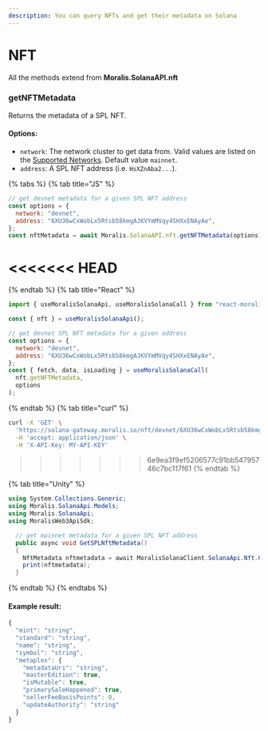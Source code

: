 ```yaml
---
description: You can query NFTs and get their metadata on Solana
---
```


# NFT

All the methods extend from **Moralis.SolanaAPI.nft**

### getNFTMetadata

Returns the metadata of a SPL NFT.

#### Options:

- `network`: The network cluster to get data from. Valid values are listed on the [Supported Networks](supported-networks.md). Default value `mainnet`.
- `address`: A SPL NFT address (i.e. `HsXZnAba2...`).

{% tabs %}
{% tab title="JS" %}

```javascript
// get devnet metadata for a given SPL NFT address
const options = {
  network: "devnet",
  address: "6XU36wCxWobLx5Rtsb58kmgAJKVYmMVqy4SHXxENAyAe",
};
const nftMetadata = await Moralis.SolanaAPI.nft.getNFTMetadata(options);
```

<<<<<<< HEAD
=======
{% endtab %}
{% tab title="React" %}

```javascript
import { useMoralisSolanaApi, useMoralisSolanaCall } from "react-moralis";

const { nft } = useMoralisSolanaApi();

// get devnet SPL NFT metadata for a given address
const options = {
  network: "devnet",
  address: "6XU36wCxWobLx5Rtsb58kmgAJKVYmMVqy4SHXxENAyAe",
};
const { fetch, data, isLoading } = useMoralisSolanaCall(
  nft.getNFTMetadata,
  options
);
```

{% endtab %}
{% tab title="curl" %}

```bash
curl -X 'GET' \
  'https://solana-gateway.moralis.io/nft/devnet/6XU36wCxWobLx5Rtsb58kmgAJKVYmMVqy4SHXxENAyAe/metadata' \
  -H 'accept: application/json' \
  -H 'X-API-Key: MY-API-KEY'
```

>>>>>>> 6e9ea3f9ef5206577c91bb54795746c7bc117f61
{% endtab %}

{% tab title="Unity" %}

```csharp
using System.Collections.Generic;
using Moralis.SolanaApi.Models;
using Moralis.SolanaApi;
using MoralisWeb3ApiSdk;

  // get mainnet metadata for a given SPL NFT address
  public async void GetSPLNftMetadata()
  {
    NftMetadata nftmetadata = await MoralisSolanaClient.SolanaApi.Nft.GetNFTMetadata(NetworkTypes.mainnet, "6XU36wCxWobLx5Rtsb58kmgAJKVYmMVqy4SHXxENAyAe");
    print(nftmetadata);
  }
```

{% endtab %}
{% endtabs %}

#### Example result:

```javascript
{
  "mint": "string",
  "standard": "string",
  "name": "string",
  "symbol": "string",
  "metaplex": {
    "metadataUri": "string",
    "masterEdition": true,
    "isMutable": true,
    "primarySaleHappened": true,
    "sellerFeeBasisPoints": 0,
    "updateAuthority": "string"
  }
}
```
